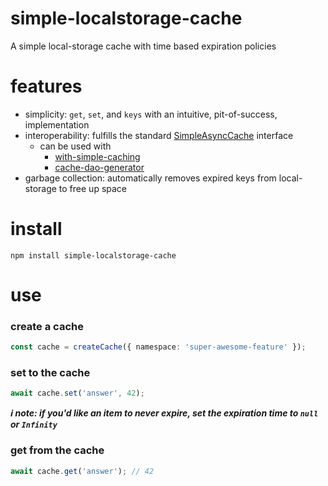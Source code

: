 # simple-localstorage-cache

A simple local-storage cache with time based expiration policies

# features

- simplicity: `get`, `set`, and `keys` with an intuitive, pit-of-success, implementation
- interoperability: fulfills the standard [SimpleAsyncCache](https://github.com/ehmpathy/with-simple-caching/blob/main/src/domain/SimpleCache.ts#L9-L15) interface
  - can be used with
    - [with-simple-caching](https://github.com/ehmpathy/with-simple-caching)
    - [cache-dao-generator](https://github.com/ehmpathy/simple-cache-dao)
- garbage collection: automatically removes expired keys from local-storage to free up space

# install

```
npm install simple-localstorage-cache
```

# use

### create a cache

```ts
const cache = createCache({ namespace: 'super-awesome-feature' });
```

### set to the cache

```ts
await cache.set('answer', 42);
```

***ℹ️ note: if you'd like an item to never expire, set the expiration time to `null` or `Infinity`***

### get from the cache

```ts
await cache.get('answer'); // 42
```
